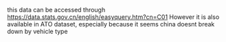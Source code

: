 this data can be accessed through https://data.stats.gov.cn/english/easyquery.htm?cn=C01 
However it is also available in ATO dataset, especially because it seems china doesnt break down by vehicle type
